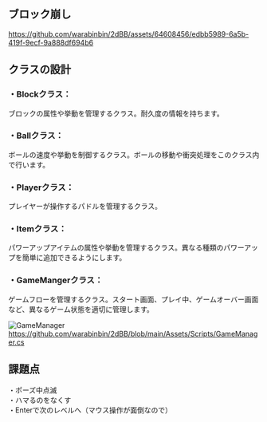 ## ブロック崩し



https://github.com/warabinbin/2dBB/assets/64608456/edbb5989-6a5b-419f-9ecf-9a888df694b6



## クラスの設計
### ・Blockクラス： 
ブロックの属性や挙動を管理するクラス。耐久度の情報を持ちます。</BR>
### ・Ballクラス：
ボールの速度や挙動を制御するクラス。ボールの移動や衝突処理をこのクラス内で行います。</BR>
### ・Playerクラス： 
プレイヤーが操作するパドルを管理するクラス。</BR>
### ・Itemクラス：
パワーアップアイテムの属性や挙動を管理するクラス。異なる種類のパワーアップを簡単に追加できるようにします。</BR>
### ・GameMangerクラス：
ゲームフローを管理するクラス。スタート画面、プレイ中、ゲームオーバー画面など、異なるゲーム状態を適切に管理します。</BR>

![GameManager](https://user-images.githubusercontent.com/64608456/224575249-3728df0d-6858-4fe5-a485-c6d1f23e25cf.JPG)
https://github.com/warabinbin/2dBB/blob/main/Assets/Scripts/GameManager.cs

## 課題点
・ポーズ中点滅</Br>
・ハマるのをなくす </Br>
・Enterで次のレベルへ（マウス操作が面倒なので） </Br>
